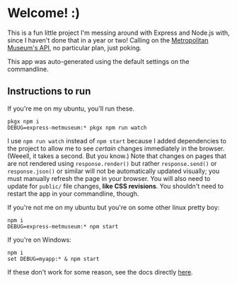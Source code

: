 # Welcome! :)

This is a fun little project I'm messing around with Express and Node.js with, since I haven't done that in a year or two! Calling on the [Metropolitan Museum's API](https://metmuseum.github.io), no particular plan, just poking.

This app was auto-generated using the default settings on the commandline.

## Instructions to run

If you're me on my ubuntu, you'll run these.

```
pkgx npm i
DEBUG=express-metmuseum:* pkgx npm run watch
```

I use `npm run watch` instead of `npm start` because I added dependencies to the project to allow me to see *certain* changes immediately in the browser. (Weeell, it takes a second. But you know.) Note that changes on pages that are not rendered using `response.render()` but rather `response.send()` or `response.json()` or similar will not be automatically updated visually; you must manually refresh the page in your browser. You will also need to update for `public/` file changes, **like CSS revisions**. You shouldn't need to restart the app in your commandline, though.


If you're not me on my ubuntu but you're on some other linux pretty boy:

```
npm i
DEBUG=express-metmuseum:* npm start
```

If you're on Windows:

```
npm i
set DEBUG=myapp:* & npm start
```

If these don't work for some reason, see the docs directly [here](https://expressjs.com/en/starter/generator.html).